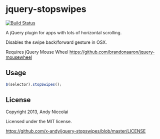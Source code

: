 jquery-stopswipes
=====================

[![Build Status](https://travis-ci.org/xadn/jquery-stopswipes.svg)](https://travis-ci.org/xadn/jquery-stopswipes)

A jQuery plugin for apps with lots of horizontal scrolling.

Disables the swipe back/forward gesture in OSX.

Requires jQuery Mouse Wheel <https://github.com/brandonaaron/jquery-mousewheel>


Usage
-----
```javascript
$(selector).stopSwipes();
```


License
-------
Copyright 2013, Andy Niccolai

Licensed under the MIT license.

<https://github.com/x-andy/jquery-stopswipes/blob/master/LICENSE>
